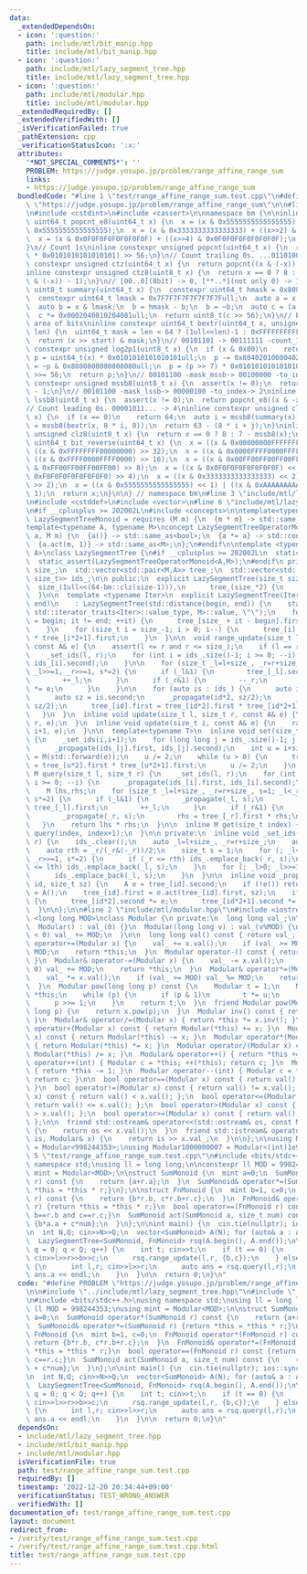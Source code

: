 ```yaml
---
data:
  _extendedDependsOn:
  - icon: ':question:'
    path: include/mtl/bit_manip.hpp
    title: include/mtl/bit_manip.hpp
  - icon: ':question:'
    path: include/mtl/lazy_segment_tree.hpp
    title: include/mtl/lazy_segment_tree.hpp
  - icon: ':question:'
    path: include/mtl/modular.hpp
    title: include/mtl/modular.hpp
  _extendedRequiredBy: []
  _extendedVerifiedWith: []
  _isVerificationFailed: true
  _pathExtension: cpp
  _verificationStatusIcon: ':x:'
  attributes:
    '*NOT_SPECIAL_COMMENTS*': ''
    PROBLEM: https://judge.yosupo.jp/problem/range_affine_range_sum
    links:
    - https://judge.yosupo.jp/problem/range_affine_range_sum
  bundledCode: "#line 1 \"test/range_affine_range_sum.test.cpp\"\n#define PROBLEM\
    \ \"https://judge.yosupo.jp/problem/range_affine_range_sum\"\n\n#line 2 \"include/mtl/bit_manip.hpp\"\
    \n#include <cstdint>\n#include <cassert>\n\nnamespace bm {\n\ninline constexpr\
    \ uint64_t popcnt_e8(uint64_t x) {\n  x = (x & 0x5555555555555555) + ((x>>1) &\
    \ 0x5555555555555555);\n  x = (x & 0x3333333333333333) + ((x>>2) & 0x3333333333333333);\n\
    \  x = (x & 0x0F0F0F0F0F0F0F0F) + ((x>>4) & 0x0F0F0F0F0F0F0F0F);\n  return x;\n\
    }\n// Count 1s\ninline constexpr unsigned popcnt(uint64_t x) {\n  return (popcnt_e8(x)\
    \ * 0x0101010101010101) >> 56;\n}\n// Count trailing 0s. ...01101000 -> 3\ninline\
    \ constexpr unsigned ctz(uint64_t x) {\n  return popcnt((x & (-x)) - 1);\n}\n\
    inline constexpr unsigned ctz8(uint8_t x) {\n  return x == 0 ? 8 : popcnt_e8((x\
    \ & (-x)) - 1);\n}\n// [00..0](8bit) -> 0, [**..*](not only 0) -> 1\ninline constexpr\
    \ uint8_t summary(uint64_t x) {\n  constexpr uint64_t hmask = 0x8080808080808080ull;\n\
    \  constexpr uint64_t lmask = 0x7F7F7F7F7F7F7F7Full;\n  auto a = x & hmask;\n\
    \  auto b = x & lmask;\n  b = hmask - b;\n  b = ~b;\n  auto c = (a | b) & hmask;\n\
    \  c *= 0x0002040810204081ull;\n  return uint8_t(c >> 56);\n}\n// Extract target\
    \ area of bits\ninline constexpr uint64_t bextr(uint64_t x, unsigned start, unsigned\
    \ len) {\n  uint64_t mask = len < 64 ? (1ull<<len)-1 : 0xFFFFFFFFFFFFFFFFull;\n\
    \  return (x >> start) & mask;\n}\n// 00101101 -> 00111111 -count_1s-> 6\ninline\
    \ constexpr unsigned log2p1(uint8_t x) {\n  if (x & 0x80)\n    return 8;\n  uint64_t\
    \ p = uint64_t(x) * 0x0101010101010101ull;\n  p -= 0x8040201008040201ull;\n  p\
    \ = ~p & 0x8080808080808080ull;\n  p = (p >> 7) * 0x0101010101010101ull;\n  p\
    \ >>= 56;\n  return p;\n}\n// 00101100 -mask_mssb-> 00100000 -to_index-> 5\ninline\
    \ constexpr unsigned mssb8(uint8_t x) {\n  assert(x != 0);\n  return log2p1(x)\
    \ - 1;\n}\n// 00101100 -mask_lssb-> 00000100 -to_index-> 2\ninline constexpr unsigned\
    \ lssb8(uint8_t x) {\n  assert(x != 0);\n  return popcnt_e8((x & -x) - 1);\n}\n\
    // Count leading 0s. 00001011... -> 4\ninline constexpr unsigned clz(uint64_t\
    \ x) {\n  if (x == 0)\n    return 64;\n  auto i = mssb8(summary(x));\n  auto j\
    \ = mssb8(bextr(x, 8 * i, 8));\n  return 63 - (8 * i + j);\n}\ninline constexpr\
    \ unsigned clz8(uint8_t x) {\n  return x == 0 ? 8 : 7 - mssb8(x);\n}\ninline constexpr\
    \ uint64_t bit_reverse(uint64_t x) {\n  x = ((x & 0x00000000FFFFFFFF) << 32) |\
    \ ((x & 0xFFFFFFFF00000000) >> 32);\n  x = ((x & 0x0000FFFF0000FFFF) << 16) |\
    \ ((x & 0xFFFF0000FFFF0000) >> 16);\n  x = ((x & 0x00FF00FF00FF00FF) << 8) | ((x\
    \ & 0xFF00FF00FF00FF00) >> 8);\n  x = ((x & 0x0F0F0F0F0F0F0F0F) << 4) | ((x &\
    \ 0xF0F0F0F0F0F0F0F0) >> 4);\n  x = ((x & 0x3333333333333333) << 2) | ((x & 0xCCCCCCCCCCCCCCCC)\
    \ >> 2);\n  x = ((x & 0x5555555555555555) << 1) | ((x & 0xAAAAAAAAAAAAAAAA) >>\
    \ 1);\n  return x;\n}\n\n} // namespace bm\n#line 3 \"include/mtl/lazy_segment_tree.hpp\"\
    \n#include <cstddef>\n#include <vector>\n#line 6 \"include/mtl/lazy_segment_tree.hpp\"\
    \n#if __cplusplus >= 202002L\n#include <concepts>\n\ntemplate<typename M>\nconcept\
    \ LazySegmentTreeMonoid = requires (M m) {\n  {m * m} -> std::same_as<M>;\n};\n\
    template<typename A, typename M>\nconcept LazySegmentTreeOperatorMonoid = requires(A\
    \ a, M m) {\n  {a()} -> std::same_as<bool>;\n  {a *= a} -> std::convertible_to<A>;\n\
    \  {a.act(m, 1)} -> std::same_as<M>;\n};\n#endif\n\ntemplate <typename M, typename\
    \ A>\nclass LazySegmentTree {\n#if __cplusplus >= 202002L\n  static_assert(LazySegmentTreeMonoid<M>);\n\
    \  static_assert(LazySegmentTreeOperatorMonoid<A,M>);\n#endif\n private:\n  size_t\
    \ size_;\n  std::vector<std::pair<M,A>> tree_;\n  std::vector<std::pair<size_t,\
    \ size_t>> ids_;\n\n public:\n  explicit LazySegmentTree(size_t size) :\n    \
    \  size_(1ull<<(64-bm::clz(size-1))),\n      tree_(size_*2) {\n    ids_.reserve((64-bm::clz(size-1))*2);\n\
    \  }\n\n  template <typename Iter>\n  explicit LazySegmentTree(Iter begin, Iter\
    \ end)\n    : LazySegmentTree(std::distance(begin, end)) {\n    static_assert(std::is_convertible<typename\
    \ std::iterator_traits<Iter>::value_type, M>::value, \"\");\n    for (auto it\
    \ = begin; it != end; ++it) {\n      tree_[size_ + it - begin].first = *it;\n\
    \    }\n    for (size_t i = size_-1; i > 0; i--) {\n      tree_[i].first = tree_[i*2].first\
    \ * tree_[i*2+1].first;\n    }\n  }\n\n  void range_update(size_t l, size_t r,\
    \ const A& e) {\n    assert(l <= r and r <= size_);\n    if (l == r) return;\n\
    \    _set_ids(l, r);\n    for (int i = ids_.size()-1; i >= 0; --i) {\n      _propagate(ids_[i].first,\
    \ ids_[i].second);\n    }\n\n    for (size_t _l=l+size_, _r=r+size_, s=1; _l<_r;\
    \ _l>>=1, _r>>=1, s*=2) {\n      if (_l&1) {\n        tree_[_l].second *= e;\n\
    \        ++_l;\n      }\n      if (_r&1) {\n        --_r;\n        tree_[_r].second\
    \ *= e;\n      }\n    }\n\n    for (auto is : ids_) {\n      auto id = is.first;\n\
    \      auto sz = is.second;\n      _propagate(id*2, sz/2);\n      _propagate(id*2+1,\
    \ sz/2);\n      tree_[id].first = tree_[id*2].first * tree_[id*2+1].first;\n \
    \   }\n  }\n  inline void update(size_t l, size_t r, const A& e) {\n    range_update(l,\
    \ r, e);\n  }\n  inline void update(size_t i, const A& e) {\n    range_update(i,\
    \ i+1, e);\n  }\n\n  template<typename T>\n  inline void set(size_t i, T&& e)\
    \ {\n    _set_ids(i,i+1);\n    for (long long j = ids_.size()-1; j >= 0; --j)\n\
    \      _propagate(ids_[j].first, ids_[j].second);\n    int u = i+size_;\n    tree_[u].first\
    \ = M(std::forward(e));\n    u /= 2;\n    while (u > 0) {\n      tree_[u].first\
    \ = tree_[u*2].first * tree_[u*2+1].first;\n      u /= 2;\n    }\n  }\n\n  inline\
    \ M query(size_t l, size_t r) {\n    _set_ids(l, r);\n    for (int i = ids_.size()-1;\
    \ i >= 0; --i) {\n      _propagate(ids_[i].first, ids_[i].second);\n    }\n\n\
    \    M lhs,rhs;\n    for (size_t _l=l+size_, _r=r+size_, s=1; _l<_r; _l>>=1, _r>>=1,\
    \ s*=2) {\n      if (_l&1) {\n        _propagate(_l, s);\n        lhs = lhs *\
    \ tree_[_l].first;\n        ++_l;\n      }\n      if (_r&1) {\n        --_r;\n\
    \        _propagate(_r, s);\n        rhs = tree_[_r].first * rhs;\n      }\n \
    \   }\n    return lhs * rhs;\n  }\n\n  inline M get(size_t index) {\n    return\
    \ query(index, index+1);\n  }\n\n private:\n  inline void _set_ids(size_t l, size_t\
    \ r) {\n    ids_.clear();\n    auto _l=l+size_, _r=r+size_;\n    auto lth = _l/(_l&(-_l))/2;\n\
    \    auto rth = _r/(_r&(-_r))/2;\n    size_t s = 1;\n    for (; _l<_r; _l>>=1,\
    \ _r>>=1, s*=2) {\n      if (_r <= rth) ids_.emplace_back(_r, s);\n      if (_l\
    \ <= lth) ids_.emplace_back(_l, s);\n    }\n    for (; _l>0; _l>>=1, s*=2) {\n\
    \      ids_.emplace_back(_l, s);\n    }\n  }\n\n  inline void _propagate(size_t\
    \ id, size_t sz) {\n    A e = tree_[id].second;\n    if (!e()) return;\n    tree_[id].second\
    \ = A();\n    tree_[id].first = e.act(tree_[id].first, sz);\n    if (id < size_)\
    \ {\n      tree_[id*2].second *= e;\n      tree_[id*2+1].second *= e;\n    }\n\
    \  }\n\n};\n\n#line 2 \"include/mtl/modular.hpp\"\n#include <iostream>\n\ntemplate\
    \ <long long MOD>\nclass Modular {\n private:\n  long long val_;\n\n public:\n\
    \  Modular() : val_(0) {}\n  Modular(long long v) : val_(v%MOD) {\n    if (val_\
    \ < 0) val_ += MOD;\n  }\n\n  long long val() const { return val_; }\n  Modular&\
    \ operator+=(Modular x) {\n    val_ += x.val();\n    if (val_ >= MOD) val_ %=\
    \ MOD;\n    return *this;\n  }\n  Modular operator-() const { return {MOD - val_};\
    \ }\n  Modular& operator-=(Modular x) {\n    val_ -= x.val();\n    if (val_ <\
    \ 0) val_ += MOD;\n    return *this;\n  }\n  Modular& operator*=(Modular x) {\n\
    \    val_ *= x.val();\n    if (val_ >= MOD) val_ %= MOD;\n    return *this;\n\
    \  }\n  Modular pow(long long p) const {\n    Modular t = 1;\n    Modular u =\
    \ *this;\n    while (p) {\n      if (p & 1)\n        t *= u;\n      u *= u;\n\
    \      p >>= 1;\n    }\n    return t;\n  }\n  friend Modular pow(Modular x, long\
    \ long p) {\n    return x.pow(p);\n  }\n  Modular inv() const { return pow(MOD-2);\
    \ }\n  Modular& operator/=(Modular x) { return *this *= x.inv(); }\n  Modular\
    \ operator+(Modular x) const { return Modular(*this) += x; }\n  Modular operator-(Modular\
    \ x) const { return Modular(*this) -= x; }\n  Modular operator*(Modular x) const\
    \ { return Modular(*this) *= x; }\n  Modular operator/(Modular x) const { return\
    \ Modular(*this) /= x; }\n  Modular& operator++() { return *this += 1; }\n  Modular\
    \ operator++(int) { Modular c = *this; ++(*this); return c; }\n  Modular& operator--()\
    \ { return *this -= 1; }\n  Modular operator--(int) { Modular c = *this; --(*this);\
    \ return c; }\n\n  bool operator==(Modular x) const { return val() == x.val();\
    \ }\n  bool operator!=(Modular x) const { return val() != x.val(); }\n  bool operator<(Modular\
    \ x) const { return val() < x.val(); };\n  bool operator<=(Modular x) const {\
    \ return val() <= x.val(); };\n  bool operator>(Modular x) const { return val()\
    \ > x.val(); };\n  bool operator>=(Modular x) const { return val() >= x.val();\
    \ };\n\n  friend std::ostream& operator<<(std::ostream& os, const Modular& x)\
    \ {\n    return os << x.val();\n  }\n  friend std::istream& operator>>(std::istream&\
    \ is, Modular& x) {\n    return is >> x.val_;\n  }\n\n};\n\nusing Modular998244353\
    \ = Modular<998244353>;\nusing Modular1000000007 = Modular<(int)1e9+7>;\n#line\
    \ 5 \"test/range_affine_range_sum.test.cpp\"\n#include <bits/stdc++.h>\nusing\
    \ namespace std;\nusing ll = long long;\n\nconstexpr ll MOD = 998244353;\nusing\
    \ mint = Modular<MOD>;\n\nstruct SumMonoid {\n  mint a=0;\n  SumMonoid operator*(SumMonoid\
    \ r) const {\n    return {a+r.a};\n  }\n  SumMonoid& operator*=(SumMonoid r) {return\
    \ *this = *this * r;}\n};\n\nstruct FnMonoid {\n  mint b=1, c=0;\n  FnMonoid operator*(FnMonoid\
    \ r) const {\n    return {b*r.b, c*r.b+r.c};\n  }\n  FnMonoid& operator*=(FnMonoid\
    \ r) {return *this = *this * r;}\n  bool operator==(FnMonoid r) const {return\
    \ b==r.b and c==r.c;}\n  SumMonoid act(SumMonoid a, size_t num) const {\n    return\
    \ {b*a.a + c*num};\n  }\n};\n\nint main() {\n  cin.tie(nullptr); ios::sync_with_stdio(false);\n\
    \n  int N,Q; cin>>N>>Q;\n  vector<SumMonoid> A(N); for (auto& a : A) cin>>a.a;\n\
    \  LazySegmentTree<SumMonoid, FnMonoid> rsq(A.begin(), A.end());\n\n  for (int\
    \ q = 0; q < Q; q++) {\n    int t; cin>>t;\n    if (t == 0) {\n      int l,r,b,c;\
    \ cin>>l>>r>>b>>c;\n      rsq.range_update(l,r, {b,c});\n    } else if (t == 1)\
    \ {\n      int l,r; cin>>l>>r;\n      auto ans = rsq.query(l,r);\n      cout <<\
    \ ans.a << endl;\n    }\n  }\n\n  return 0;\n}\n"
  code: "#define PROBLEM \"https://judge.yosupo.jp/problem/range_affine_range_sum\"\
    \n\n#include \"../include/mtl/lazy_segment_tree.hpp\"\n#include \"../include/mtl/modular.hpp\"\
    \n#include <bits/stdc++.h>\nusing namespace std;\nusing ll = long long;\n\nconstexpr\
    \ ll MOD = 998244353;\nusing mint = Modular<MOD>;\n\nstruct SumMonoid {\n  mint\
    \ a=0;\n  SumMonoid operator*(SumMonoid r) const {\n    return {a+r.a};\n  }\n\
    \  SumMonoid& operator*=(SumMonoid r) {return *this = *this * r;}\n};\n\nstruct\
    \ FnMonoid {\n  mint b=1, c=0;\n  FnMonoid operator*(FnMonoid r) const {\n   \
    \ return {b*r.b, c*r.b+r.c};\n  }\n  FnMonoid& operator*=(FnMonoid r) {return\
    \ *this = *this * r;}\n  bool operator==(FnMonoid r) const {return b==r.b and\
    \ c==r.c;}\n  SumMonoid act(SumMonoid a, size_t num) const {\n    return {b*a.a\
    \ + c*num};\n  }\n};\n\nint main() {\n  cin.tie(nullptr); ios::sync_with_stdio(false);\n\
    \n  int N,Q; cin>>N>>Q;\n  vector<SumMonoid> A(N); for (auto& a : A) cin>>a.a;\n\
    \  LazySegmentTree<SumMonoid, FnMonoid> rsq(A.begin(), A.end());\n\n  for (int\
    \ q = 0; q < Q; q++) {\n    int t; cin>>t;\n    if (t == 0) {\n      int l,r,b,c;\
    \ cin>>l>>r>>b>>c;\n      rsq.range_update(l,r, {b,c});\n    } else if (t == 1)\
    \ {\n      int l,r; cin>>l>>r;\n      auto ans = rsq.query(l,r);\n      cout <<\
    \ ans.a << endl;\n    }\n  }\n\n  return 0;\n}\n"
  dependsOn:
  - include/mtl/lazy_segment_tree.hpp
  - include/mtl/bit_manip.hpp
  - include/mtl/modular.hpp
  isVerificationFile: true
  path: test/range_affine_range_sum.test.cpp
  requiredBy: []
  timestamp: '2022-12-20 20:34:44+09:00'
  verificationStatus: TEST_WRONG_ANSWER
  verifiedWith: []
documentation_of: test/range_affine_range_sum.test.cpp
layout: document
redirect_from:
- /verify/test/range_affine_range_sum.test.cpp
- /verify/test/range_affine_range_sum.test.cpp.html
title: test/range_affine_range_sum.test.cpp
---
```

